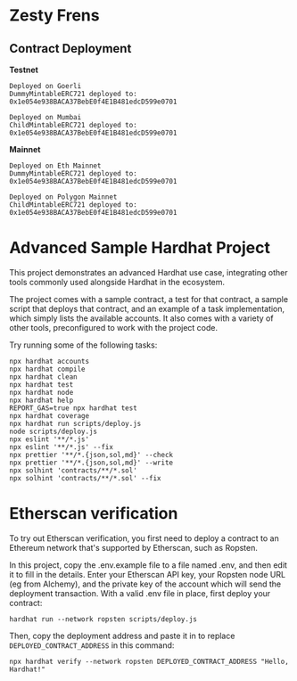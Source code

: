 # Zesty Frens
## Contract Deployment

**Testnet**
```
Deployed on Goerli
DummyMintableERC721 deployed to: 0x1e054e938BACA37BebE0f4E1B481edcD599e0701

Deployed on Mumbai
ChildMintableERC721 deployed to: 0x1e054e938BACA37BebE0f4E1B481edcD599e0701
```

**Mainnet**
```
Deployed on Eth Mainnet
DummyMintableERC721 deployed to: 0x1e054e938BACA37BebE0f4E1B481edcD599e0701

Deployed on Polygon Mainnet
ChildMintableERC721 deployed to: 0x1e054e938BACA37BebE0f4E1B481edcD599e0701
```

# Advanced Sample Hardhat Project


This project demonstrates an advanced Hardhat use case, integrating other tools commonly used alongside Hardhat in the ecosystem.

The project comes with a sample contract, a test for that contract, a sample script that deploys that contract, and an example of a task implementation, which simply lists the available accounts. It also comes with a variety of other tools, preconfigured to work with the project code.

Try running some of the following tasks:

```shell
npx hardhat accounts
npx hardhat compile
npx hardhat clean
npx hardhat test
npx hardhat node
npx hardhat help
REPORT_GAS=true npx hardhat test
npx hardhat coverage
npx hardhat run scripts/deploy.js
node scripts/deploy.js
npx eslint '**/*.js'
npx eslint '**/*.js' --fix
npx prettier '**/*.{json,sol,md}' --check
npx prettier '**/*.{json,sol,md}' --write
npx solhint 'contracts/**/*.sol'
npx solhint 'contracts/**/*.sol' --fix
```

# Etherscan verification

To try out Etherscan verification, you first need to deploy a contract to an Ethereum network that's supported by Etherscan, such as Ropsten.

In this project, copy the .env.example file to a file named .env, and then edit it to fill in the details. Enter your Etherscan API key, your Ropsten node URL (eg from Alchemy), and the private key of the account which will send the deployment transaction. With a valid .env file in place, first deploy your contract:

```shell
hardhat run --network ropsten scripts/deploy.js
```

Then, copy the deployment address and paste it in to replace `DEPLOYED_CONTRACT_ADDRESS` in this command:

```shell
npx hardhat verify --network ropsten DEPLOYED_CONTRACT_ADDRESS "Hello, Hardhat!"
```

